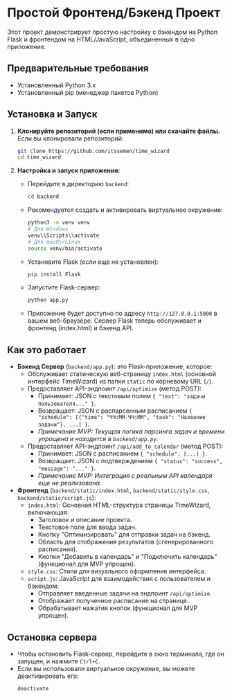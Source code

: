 # Простой Фронтенд/Бэкенд Проект

Этот проект демонстрирует простую настройку с бэкендом на Python Flask и фронтендом на HTML/JavaScript, объединенных в одно приложение.

## Предварительные требования

*   Установленный Python 3.x
*   Установленный pip (менеджер пакетов Python)

## Установка и Запуск

1.  **Клонируйте репозиторий (если применимо) или скачайте файлы.**
    Если вы клонировали репозиторий:
    ```bash
    git clone https://github.com/itssemen/time_wizard
    cd time_wizard
    ```

2.  **Настройка и запуск приложения:**
    *   Перейдите в директорию `backend`:
        ```bash
        cd backend
        ```
    *   Рекомендуется создать и активировать виртуальное окружение:
        ```bash
        python3 -m venv venv
        # Для Windows
        venv\\Scripts\\activate
        # Для macOS/Linux
        source venv/bin/activate
        ```
    *   Установите Flask (если еще не установлен):
        ```bash
        pip install Flask
        ```
    *   Запустите Flask-сервер:
        ```bash
        python app.py
        ```
    *   Приложение будет доступно по адресу `http://127.0.0.1:5000` в вашем веб-браузере. Сервер Flask теперь обслуживает и фронтенд (index.html) и бэкенд API.

## Как это работает

*   **Бэкенд Сервер** (`backend/app.py`): это Flask-приложение, которое:
    *   Обслуживает статическую веб-страницу `index.html` (основной интерфейс TimeWizard) из папки `static` по корневому URL (`/`).
    *   Предоставляет API-эндпоинт `/api/optimize` (метод POST):
        *   Принимает: JSON с текстовым полем `{ "text": "задачи пользователя..." }`.
        *   Возвращает: JSON с распарсенным расписанием `{ "schedule": [{"time": "ЧЧ:ММ-ЧЧ:ММ", "task": "Название задачи"}, ...] }`.
        *   *Примечание MVP: Текущая логика парсинга задач и времени упрощена и находится в `backend/app.py`.*
    *   Предоставляет API-эндпоинт `/api/add_to_calendar` (метод POST):
        *   Принимает: JSON с расписанием `{ "schedule": [...] }`.
        *   Возвращает: JSON с подтверждением `{ "status": "success", "message": "..." }`.
        *   *Примечание MVP: Интеграция с реальным API календаря еще не реализована.*
*   **Фронтенд** (`backend/static/index.html`, `backend/static/style.css`, `backend/static/script.js`):
    *   `index.html`: Основная HTML-структура страницы TimeWizard, включающая:
        *   Заголовок и описание проекта.
        *   Текстовое поле для ввода задач.
        *   Кнопку "Оптимизировать" для отправки задач на бэкенд.
        *   Область для отображения результатов (сгенерированного расписания).
        *   Кнопки "Добавить в календарь" и "Подключить календарь" (функционал для MVP упрощен).
    *   `style.css`: Стили для визуального оформления интерфейса.
    *   `script.js`: JavaScript для взаимодействия с пользователем и бэкендом:
        *   Отправляет введенные задачи на эндпоинт `/api/optimize`.
        *   Отображает полученное расписание на странице.
        *   Обрабатывает нажатия кнопок (функционал для MVP упрощен).

## Остановка сервера

*   Чтобы остановить Flask-сервер, перейдите в окно терминала, где он запущен, и нажмите `Ctrl+C`.
*   Если вы использовали виртуальное окружение, вы можете деактивировать его:
    ```bash
    deactivate
    ```
